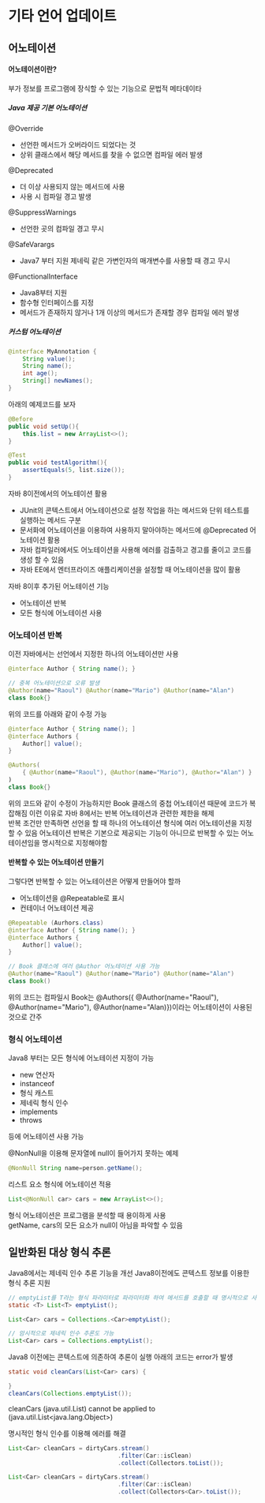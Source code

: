 # 기타 언어 업데이트
## 어노테이션
#### 어노테이션이란?  
부가 정보를 프로그램에 장식할 수 있는 기능으로 문법적 메타데이타  

##### Java 제공 기본 어노테이션
@Override
- 선언한 메서드가 오버라이드 되었다는 것
- 상위 클래스에서 해당 메서드를 찾을 수 없으면 컴파일 에러 발생

@Deprecated
- 더 이상 사용되지 않는 메서드에 사용
- 사용 시 컴파일 경고 발생

@SuppressWarnings
- 선언한 곳의 컴파일 경고 무시

@SafeVarargs
- Java7 부터 지원 제네릭 같은 가변인자의 매개변수를 사용할 때 경고 무시

@FunctionalInterface
- Java8부터 지원
- 함수형 인터페이스를 지정
- 메서드가 존재하지 않거나 1개 이상의 메서드가 존재할 경우 컴파일 에러 발생

##### 커스텀 어노테이션
```java
@interface MyAnnotation {
    String value();
    String name();
    int age();
    String[] newNames();
}
```

아래의 예제코드를 보자
```java
@Before
public void setUp(){
    this.list = new ArrayList<>();
}

@Test
public void testAlgorithm(){
    assertEquals(5, list.size());
}
```

자바 8이전에서의 어노테이션 활용
- JUnit의 콘텍스트에서 어노테이션으로 설정 작업을 하는 메서드와 단위 테스트를 실행하는 메서드 구분
- 문서화에 어노테이션을 이용하여 사용하지 말아야하는 메서드에 @Deprecated 어노테이션 활용
- 자바 컴파일러에서도 어노테이션을 사용해 에러를 검출하고 경고를 줄이고 코드를 생성 할 수 있음
- 자바 EE에서 엔터프라이즈 애플리케이션을 설정할 때 어노테이션을 많이 활용

자바 8이후 추가된 어노테이션 기능
- 어노테이션 반복
- 모든 형식에 어노테이션 사용

### 어노테이션 반복
이전 자바에서는 선언에서 지정한 하나의 어노테이션만 사용
```java
@interface Author { String name(); }

// 중복 어노테이션으로 오류 발생
@Author(name="Raoul") @Author(name="Mario") @Author(name="Alan")
class Book{}
```

위의 코드를 아래와 같이 수정 가능
```java
@interface Author { String name(); ]
@interface Authors {
    Author[] value();
}

@Authors(
    { @Author(name="Raoul"), @Author(name="Mario"), @Author="Alan") }
)
class Book{}
```

위의 코드와 같이 수정이 가능하지만 Book 클래스의 중첩 어노테이션 때문에 코드가 복잡해짐
이런 이유로 자바 8에서는 반복 어노테이션과 관련한 제한을 해제  
반복 조건만 만족하면 선언을 할 때 하나의 어노테이션 형식에 여러 어노테이션을 지정할 수 있음
어노테이션 반복은 기본으로 제공되는 기능이 아니므로 반복할 수 있는 어노테이션임을 명시적으로 지정해야함  

#### 반복할 수 있는 어노테이션 만들기
그렇다면 반복할 수 있는 어노테이션은 어떻게 만들어야 할까
- 어노테이션을 @Repeatable로 표시
- 컨테이너 어노테이션 제공

```java
@Repeatable (Aurhors.class)
@interface Author { String name(); }
@interface Authors {
    Author[] value();
}

// Book 클래스에 여러 @Author 어노테이션 사용 가능
@Author(name="Raoul") @Author(name="Mario") @Author(name="Alan")
class Book()
```
위의 코드는 컴파일시 Book는 @Authors({ @Author(name="Raoul"), @Author(name="Mario"), @Author(name="Alan)})이라는 어노테이션이 사용된것으로 간주

### 형식 어노테이션
Java8 부터는 모든 형식에 어노테이션 지정이 가능
- new 연산자
- instanceof
- 형식 캐스트
- 제네릭 형식 인수
- implements
- throws

등에 어노테이션 사용 가능

@NonNull을 이용해 문자열에 null이 들어가지 못하는 예제
```java
@NonNull String name=person.getName();
```

리스트 요소 형식에 어노테이션 적용
```java
List<@NonNull car> cars = new ArrayList<>();
```
형식 어노테이션은 프로그램을 분석할 때 용이하게 사용  
getName, cars의 모든 요소가 null이 아님을 파악할 수 있음  

## 일반화된 대상 형식 추론
Java8에서는 제네릭 인수 추론 기능을 개선
Java8이전에도 콘텍스트 정보를 이용한 형식 추론 지원
```java
// emptyList를 T라는 형식 파라미터로 파라미터화 하여 메서드를 호출할 때 명시적으로 사용
static <T> List<T> emptyList();

List<Car> cars = Collections.<Car>emptyList();

// 암시적으로 제네릭 인수 추론도 가능
List<Car> cars = Collections.emptyList();
```

Java8 이전에는 콘텍스트에 의존하여 추론이 실행
아래의 코드는 error가 발생
```java
static void cleanCars(List<Car> cars) {

}
cleanCars(Collections.emptyList());
```

cleanCars (java.util.List<Car>) cannot be applied to (java.util.List<java.lang.Object>)

명시적인 형식 인수를 이용해 에러를 해결
```java
List<Car> cleanCars = dirtyCars.stream()
                               .filter(Car::isClean)
                               .collect(Collectors.toList());

List<Car> cleanCars = dirtyCars.stream()
                               .filter(Car::isClean)
                               .collect(Collectors<Car>.toList());
```


